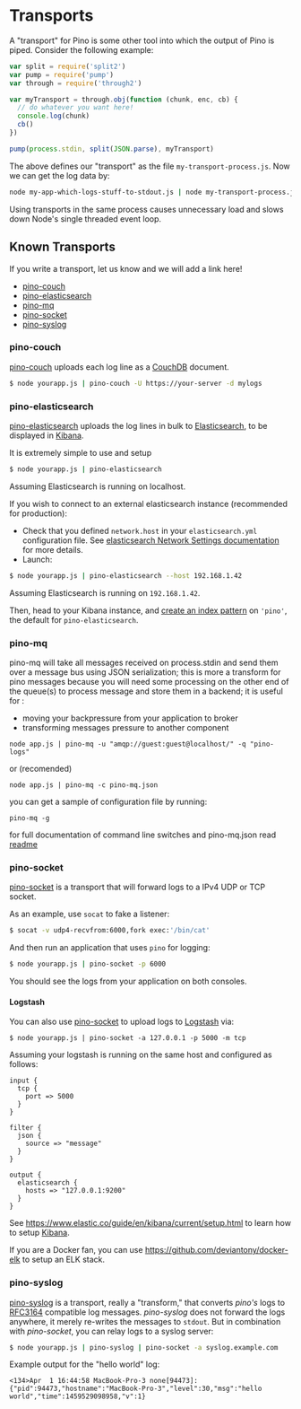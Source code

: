 # Transports

A "transport" for Pino is some other tool into which the output of Pino is piped.
Consider the following example:

```js
var split = require('split2')
var pump = require('pump')
var through = require('through2')

var myTransport = through.obj(function (chunk, enc, cb) {
  // do whatever you want here!
  console.log(chunk)
  cb()
})

pump(process.stdin, split(JSON.parse), myTransport)
```

The above defines our "transport" as the file `my-transport-process.js`.
Now we can get the log data by:

```sh
node my-app-which-logs-stuff-to-stdout.js | node my-transport-process.js
```

Using transports in the same process causes unnecessary load and slows down
Node's single threaded event loop.

## Known Transports

If you write a transport, let us know and we will add a link here!

+ [pino-couch](#pino-couch)
+ [pino-elasticsearch](#pino-elasticsearch)
+ [pino-mq](#pino-mq)
+ [pino-socket](#pino-socket)
+ [pino-syslog](#pino-syslog)


<a id="pino-couch"></a>
### pino-couch

[pino-couch][pino-couch] uploads each log line as a [CouchDB][CouchDB] document.

```sh
$ node yourapp.js | pino-couch -U https://your-server -d mylogs
```

[pino-couch]: https://github.com/IBM/pino-couch
[CouchDB]: https://couchdb.apache.org


<a id="pino-elasticsearch"></a>
### pino-elasticsearch

[pino-elasticsearch][pino-elasticsearch] uploads the log lines in bulk
to [Elasticsearch][elasticsearch], to be displayed in [Kibana][kibana].

It is extremely simple to use and setup

```sh
$ node yourapp.js | pino-elasticsearch
```

Assuming Elasticsearch is running on localhost.

If you wish to connect to an external elasticsearch instance (recommended for production):

* Check that you defined `network.host` in your `elasticsearch.yml` configuration file. See [elasticsearch Network Settings documentation](https://www.elastic.co/guide/en/elasticsearch/reference/current/modules-network.html#common-network-settings) for more details.
* Launch:

```sh
$ node yourapp.js | pino-elasticsearch --host 192.168.1.42
```

Assuming Elasticsearch is running on `192.168.1.42`.

Then, head to your
Kibana instance, and [create an index pattern](https://www.elastic.co/guide/en/kibana/current/setup.html) on `'pino'`,
the default for `pino-elasticsearch`.

[pino-elasticsearch]: https://github.com/pinojs/pino-elasticsearch
[elasticsearch]: https://www.elastic.co/products/elasticsearch
[kibana]: https://www.elastic.co/products/kibana

<a id="pino-mq"></a>
### pino-mq
pino-mq will take all messages received on process.stdin and send them over a message bus using JSON serialization; this is more a transform for pino messages because you will need some processing on the other end of the queue(s) to process message and store them in a backend; it is useful for :
* moving your backpressure from your application to broker
* transforming messages pressure to another component

```
node app.js | pino-mq -u "amqp://guest:guest@localhost/" -q "pino-logs"
```

or (recomended)

```
node app.js | pino-mq -c pino-mq.json
```

you can get a sample of configuration file by running:
```
pino-mq -g
```

for full documentation of command line switches and pino-mq.json read [readme](https://github.com/itavy/pino-mq#readme)

<a id="pino-socket"></a>
### pino-socket

[pino-socket][pino-socket] is a transport that will forward logs to a IPv4
UDP or TCP socket.

As an example, use `socat` to fake a listener:

```sh
$ socat -v udp4-recvfrom:6000,fork exec:'/bin/cat'
```

And then run an application that uses `pino` for logging:

```sh
$ node yourapp.js | pino-socket -p 6000
```

You should see the logs from your application on both consoles.

[pino-socket]: https://www.npmjs.com/package/pino-socket

#### Logstash

You can also use [pino-socket][pino-socket] to upload logs to
[Logstash][logstash] via:

```
$ node yourapp.js | pino-socket -a 127.0.0.1 -p 5000 -m tcp
```

Assuming your logstash is running on the same host and configured as
follows:

```
input {
  tcp {
    port => 5000
  }
}

filter {
  json {
    source => "message"
  }
}

output {
  elasticsearch {
    hosts => "127.0.0.1:9200"
  }
}
```

See https://www.elastic.co/guide/en/kibana/current/setup.html to learn
how to setup [Kibana][kibana].

If you are a Docker fan, you can use
https://github.com/deviantony/docker-elk to setup an ELK stack.

<a id="pino-syslog"></a>
### pino-syslog

[pino-syslog][pino-syslog] is a transport, really a "transform," that converts
*pino's* logs to [RFC3164][rfc3164] compatible log messages. *pino-syslog* does not
forward the logs anywhere, it merely re-writes the messages to `stdout`. But
in combination with *pino-socket*, you can relay logs to a syslog server:

```sh
$ node yourapp.js | pino-syslog | pino-socket -a syslog.example.com
```

Example output for the "hello world" log:

```
<134>Apr  1 16:44:58 MacBook-Pro-3 none[94473]: {"pid":94473,"hostname":"MacBook-Pro-3","level":30,"msg":"hello world","time":1459529098958,"v":1}
```

[pino-syslog]: https://www.npmjs.com/package/pino-syslog
[rfc3164]: https://tools.ietf.org/html/rfc3164
[logstash]: https://www.elastic.co/products/logstash
